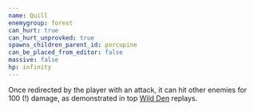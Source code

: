 ```yaml
---
name: Quill
enemygroup: forest
can_hurt: true
can_hurt_unprovked: true
spawns_children_parent_id: porcupine
can_be_placed_from_editor: false
massive: false
hp: infinity
---
```


Once redirected by the player with an attack, it can hit other enemies for 100 (!) damage, as demonstrated in top [Wild Den](#maps-level-wild-den) replays.
